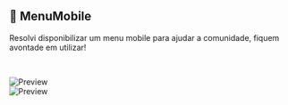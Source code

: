 ## 📱 MenuMobile
Resolvi disponibilizar um menu mobile para ajudar a comunidade, fiquem avontade em utilizar!

<br>

![Preview](https://github.com/LipzDev/MenuMobile/blob/master/preview1.png)
<br>
![Preview](https://github.com/LipzDev/MenuMobile/blob/master/preview2.png)
